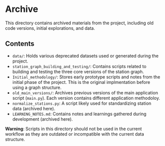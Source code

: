 # Archive

This directory contains archived materials from the project, including old code versions, initial explorations, and data.

## Contents

*   `data/`: Holds various deprecated datasets used or generated during the project.
*   `station_graph_building_and_testing/`: Contains scripts related to building and testing the three core versions of the station graph.
*   `Initial_methodology/`: Stores early prototype scripts and notes from the initial phase of the project. This is the original implmentation before using a graph structure. 
*   `old_main_versions/`: Archives previous versions of the main application script (`main.py`). Each version contains different application methodoloy.
*   `normalize_stations.py`: A script likely used for standardizing station data (archived here).
*   `LEARNING_NOTES.md`: Contains notes and learnings gathered during development (archived here).


**Warning**: Scripts in this directory should not be used in the current workflow as they are outdated or incompatible with the current data structure. 